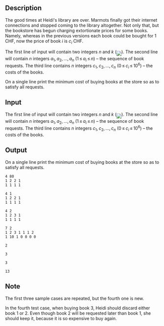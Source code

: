 ## Description

<div><p>The good times at Heidi's library are over. Marmots finally got their internet connections and stopped coming to the library altogether. Not only that, but the bookstore has begun charging extortionate prices for some books. Namely, whereas in the previous versions each book could be bought for 1 CHF, now the price of book <span class="tex-span"><i>i</i></span> is <span class="tex-span"><i>c</i><sub class="lower-index"><i>i</i></sub></span> CHF.</p></div><div class="input-specification"><p>The first line of input will contain two integers <span class="tex-span"><i>n</i></span> and <span class="tex-span"><i>k</i></span> (<img align="middle" class="tex-formula" src="file://3KGczmPV.png" style="max-width: 100.0%;max-height: 100.0%;">). The second line will contain <span class="tex-span"><i>n</i></span> integers <span class="tex-span"><i>a</i><sub class="lower-index">1</sub>, <i>a</i><sub class="lower-index">2</sub>, ..., <i>a</i><sub class="lower-index"><i>n</i></sub></span> (<span class="tex-span">1 ≤ <i>a</i><sub class="lower-index"><i>i</i></sub> ≤ <i>n</i></span>) – the sequence of book requests. The third line contains <span class="tex-span"><i>n</i></span> integers <span class="tex-span"><i>c</i><sub class="lower-index">1</sub>, <i>c</i><sub class="lower-index">2</sub>, ..., <i>c</i><sub class="lower-index"><i>n</i></sub></span> (<span class="tex-span">0 ≤ <i>c</i><sub class="lower-index"><i>i</i></sub> ≤ 10<sup class="upper-index">6</sup></span>) – the costs of the books.</p></div><div class="output-specification"><p>On a single line print the minimum cost of buying books at the store so as to satisfy all requests.</p></div>

## Input

<p>The first line of input will contain two integers <span class="tex-span"><i>n</i></span> and <span class="tex-span"><i>k</i></span> (<img align="middle" class="tex-formula" src="file://3KGczmPV.png" style="max-width: 100.0%;max-height: 100.0%;">). The second line will contain <span class="tex-span"><i>n</i></span> integers <span class="tex-span"><i>a</i><sub class="lower-index">1</sub>, <i>a</i><sub class="lower-index">2</sub>, ..., <i>a</i><sub class="lower-index"><i>n</i></sub></span> (<span class="tex-span">1 ≤ <i>a</i><sub class="lower-index"><i>i</i></sub> ≤ <i>n</i></span>) – the sequence of book requests. The third line contains <span class="tex-span"><i>n</i></span> integers <span class="tex-span"><i>c</i><sub class="lower-index">1</sub>, <i>c</i><sub class="lower-index">2</sub>, ..., <i>c</i><sub class="lower-index"><i>n</i></sub></span> (<span class="tex-span">0 ≤ <i>c</i><sub class="lower-index"><i>i</i></sub> ≤ 10<sup class="upper-index">6</sup></span>) – the costs of the books.</p>

## Output

<p>On a single line print the minimum cost of buying books at the store so as to satisfy all requests.</p>





```input1
4 80
1 2 2 1
1 1 1 1

```




```input2
4 1
1 2 2 1
1 1 1 1

```




```input3
4 2
1 2 3 1
1 1 1 1

```




```input4
7 2
1 2 3 1 1 1 2
1 10 1 0 0 0 0

```




```output1
2
```




```output2
3
```




```output3
3
```




```output4
13
```



## Note

<p>The first three sample cases are repeated, but the fourth one is new.</p><p>In the fourth test case, when buying book <span class="tex-span">3</span>, Heidi should discard either book <span class="tex-span">1</span> or <span class="tex-span">2</span>. Even though book <span class="tex-span">2</span> will be requested later than book <span class="tex-span">1</span>, she should keep it, because it is so expensive to buy again.</p>
